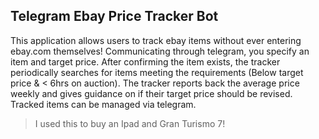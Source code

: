 ## Telegram Ebay Price Tracker Bot
This application allows users to track ebay items without ever entering ebay.com themselves! Communicating through telegram, you specify an item and target price. After confirming the item exists, the tracker periodically searches for items meeting the requirements (Below target price & < 6hrs on auction). The tracker reports back the average price weekly and gives guidance on if their target price should be revised. Tracked items can be managed via telegram.

> I used this to buy an Ipad and Gran Turismo 7!
